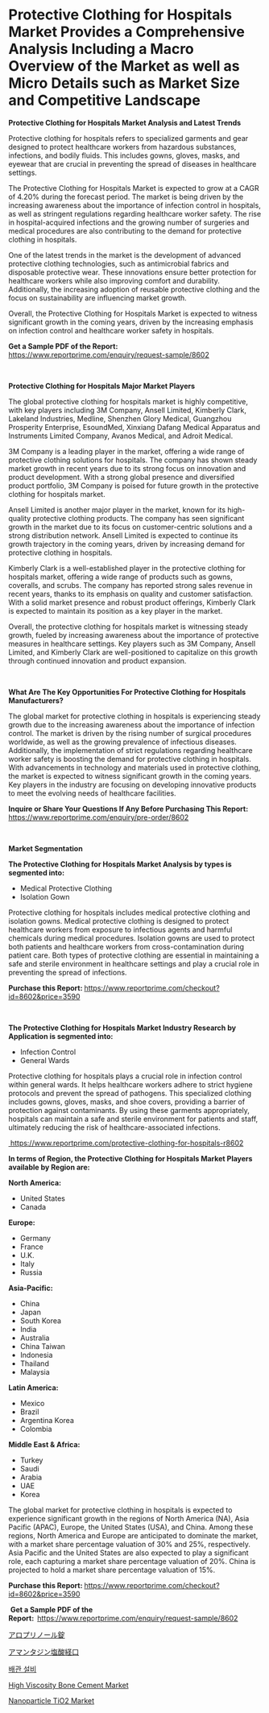 <p><h1>Protective Clothing for Hospitals Market Provides a Comprehensive Analysis Including a Macro Overview of the Market as well as Micro Details such as Market Size and Competitive Landscape</h1></p><p><strong>Protective Clothing for Hospitals Market Analysis and Latest Trends</strong></p>
<p><p>Protective clothing for hospitals refers to specialized garments and gear designed to protect healthcare workers from hazardous substances, infections, and bodily fluids. This includes gowns, gloves, masks, and eyewear that are crucial in preventing the spread of diseases in healthcare settings.</p><p>The Protective Clothing for Hospitals Market is expected to grow at a CAGR of 4.20% during the forecast period. The market is being driven by the increasing awareness about the importance of infection control in hospitals, as well as stringent regulations regarding healthcare worker safety. The rise in hospital-acquired infections and the growing number of surgeries and medical procedures are also contributing to the demand for protective clothing in hospitals.</p><p>One of the latest trends in the market is the development of advanced protective clothing technologies, such as antimicrobial fabrics and disposable protective wear. These innovations ensure better protection for healthcare workers while also improving comfort and durability. Additionally, the increasing adoption of reusable protective clothing and the focus on sustainability are influencing market growth.</p><p>Overall, the Protective Clothing for Hospitals Market is expected to witness significant growth in the coming years, driven by the increasing emphasis on infection control and healthcare worker safety in hospitals.</p></p>
<p><strong>Get a Sample PDF of the Report:&nbsp;</strong> <a href="https://www.reportprime.com/enquiry/request-sample/8602">https://www.reportprime.com/enquiry/request-sample/8602</a></p>
<p>&nbsp;</p>
<p><strong>Protective Clothing for Hospitals Major Market Players</strong></p>
<p><p>The global protective clothing for hospitals market is highly competitive, with key players including 3M Company, Ansell Limited, Kimberly Clark, Lakeland Industries, Medline, Shenzhen Glory Medical, Guangzhou Prosperity Enterprise, EsoundMed, Xinxiang Dafang Medical Apparatus and Instruments Limited Company, Avanos Medical, and Adroit Medical.</p><p>3M Company is a leading player in the market, offering a wide range of protective clothing solutions for hospitals. The company has shown steady market growth in recent years due to its strong focus on innovation and product development. With a strong global presence and diversified product portfolio, 3M Company is poised for future growth in the protective clothing for hospitals market.</p><p>Ansell Limited is another major player in the market, known for its high-quality protective clothing products. The company has seen significant growth in the market due to its focus on customer-centric solutions and a strong distribution network. Ansell Limited is expected to continue its growth trajectory in the coming years, driven by increasing demand for protective clothing in hospitals.</p><p>Kimberly Clark is a well-established player in the protective clothing for hospitals market, offering a wide range of products such as gowns, coveralls, and scrubs. The company has reported strong sales revenue in recent years, thanks to its emphasis on quality and customer satisfaction. With a solid market presence and robust product offerings, Kimberly Clark is expected to maintain its position as a key player in the market.</p><p>Overall, the protective clothing for hospitals market is witnessing steady growth, fueled by increasing awareness about the importance of protective measures in healthcare settings. Key players such as 3M Company, Ansell Limited, and Kimberly Clark are well-positioned to capitalize on this growth through continued innovation and product expansion.</p></p>
<p>&nbsp;</p>
<p><strong>What Are The Key Opportunities For Protective Clothing for Hospitals Manufacturers?</strong></p>
<p><p>The global market for protective clothing in hospitals is experiencing steady growth due to the increasing awareness about the importance of infection control. The market is driven by the rising number of surgical procedures worldwide, as well as the growing prevalence of infectious diseases. Additionally, the implementation of strict regulations regarding healthcare worker safety is boosting the demand for protective clothing in hospitals. With advancements in technology and materials used in protective clothing, the market is expected to witness significant growth in the coming years. Key players in the industry are focusing on developing innovative products to meet the evolving needs of healthcare facilities.</p></p>
<p><strong>Inquire or Share Your Questions If Any Before Purchasing This Report:</strong> <a href="https://www.reportprime.com/enquiry/pre-order/8602">https://www.reportprime.com/enquiry/pre-order/8602</a></p>
<p>&nbsp;</p>
<p><strong>Market Segmentation</strong></p>
<p><strong>The Protective Clothing for Hospitals Market Analysis by types is segmented into:</strong></p>
<p><ul><li>Medical Protective Clothing</li><li>Isolation Gown</li></ul></p>
<p><p>Protective clothing for hospitals includes medical protective clothing and isolation gowns. Medical protective clothing is designed to protect healthcare workers from exposure to infectious agents and harmful chemicals during medical procedures. Isolation gowns are used to protect both patients and healthcare workers from cross-contamination during patient care. Both types of protective clothing are essential in maintaining a safe and sterile environment in healthcare settings and play a crucial role in preventing the spread of infections.</p></p>
<p><strong>Purchase this Report:&nbsp;</strong><a href="https://www.reportprime.com/checkout?id=8602&price=3590">https://www.reportprime.com/checkout?id=8602&price=3590</a></p>
<p>&nbsp;</p>
<p><strong>The Protective Clothing for Hospitals Market Industry Research by Application is segmented into:</strong></p>
<p><ul><li>Infection Control</li><li>General Wards</li></ul></p>
<p><p>Protective clothing for hospitals plays a crucial role in infection control within general wards. It helps healthcare workers adhere to strict hygiene protocols and prevent the spread of pathogens. This specialized clothing includes gowns, gloves, masks, and shoe covers, providing a barrier of protection against contaminants. By using these garments appropriately, hospitals can maintain a safe and sterile environment for patients and staff, ultimately reducing the risk of healthcare-associated infections.</p></p>
<p><a href="https://www.reportprime.com/protective-clothing-for-hospitals-r8602">&nbsp;https://www.reportprime.com/protective-clothing-for-hospitals-r8602</a></p>
<p><strong>In terms of Region, the Protective Clothing for Hospitals Market Players available by Region are:</strong></p>
<p>
    <p> <strong> North America: </strong>
        <ul>
            <li>United States</li>
            <li>Canada</li>
        </ul>
        </p> 
    <p> <strong> Europe: </strong>
        <ul>
            <li>Germany</li>
            <li>France</li>
            <li>U.K.</li>
            <li>Italy</li>
            <li>Russia</li>
        </ul>
        </p> 
    <p> <strong> Asia-Pacific: </strong>
        <ul>
            <li>China</li>
            <li>Japan</li>
            <li>South Korea</li>
            <li>India</li>
            <li>Australia</li>
            <li>China Taiwan</li>
            <li>Indonesia</li>
            <li>Thailand</li>
            <li>Malaysia</li>
        </ul>
        </p> 
    <p> <strong> Latin America: </strong>
        <ul>
            <li>Mexico</li>
            <li>Brazil</li>
            <li>Argentina Korea</li>
            <li>Colombia</li>
        </ul>
        </p> 
    <p> <strong> Middle East & Africa: </strong>
        <ul>
            <li>Turkey</li>
            <li>Saudi</li>
            <li>Arabia</li>
            <li>UAE</li>
            <li>Korea</li>
        </ul>
    </p>
    </p>
<p><p>The global market for protective clothing in hospitals is expected to experience significant growth in the regions of North America (NA), Asia Pacific (APAC), Europe, the United States (USA), and China. Among these regions, North America and Europe are anticipated to dominate the market, with a market share percentage valuation of 30% and 25%, respectively. Asia Pacific and the United States are also expected to play a significant role, each capturing a market share percentage valuation of 20%. China is projected to hold a market share percentage valuation of 15%.</p></p>
<p><strong>Purchase this Report: </strong><a href="https://www.reportprime.com/checkout?id=8602&price=3590">https://www.reportprime.com/checkout?id=8602&price=3590</a></p>
<p>&nbsp;<strong>Get a Sample PDF of the Report:&nbsp;&nbsp;</strong><a href="https://www.reportprime.com/enquiry/request-sample/8602">https://www.reportprime.com/enquiry/request-sample/8602</a></p>
<p><strong></strong></p>
<p><p><a href="https://github.com/xtkhtofdt934839/Market-Research-Report-List-1/blob/main/454746323028.md">アロプリノール錠</a></p><p><a href="https://github.com/ddwcuskozol07187/Market-Research-Report-List-1/blob/main/610468923029.md">アマンタジン塩酸経口</a></p><p><a href="https://github.com/PercyHagernes9778/Market-Research-Report-List-1/blob/main/230357821045.md">배관 설비</a></p><p><a href="https://github.com/indrystar/Market-Research-Report-List-2/blob/main/high-viscosity-bone-cement-market.md">High Viscosity Bone Cement Market</a></p><p><a href="https://issuu.com/reportprime-2/docs/nanoparticle-tio2-market-size-2030.pptx">Nanoparticle TiO2 Market</a></p></p>